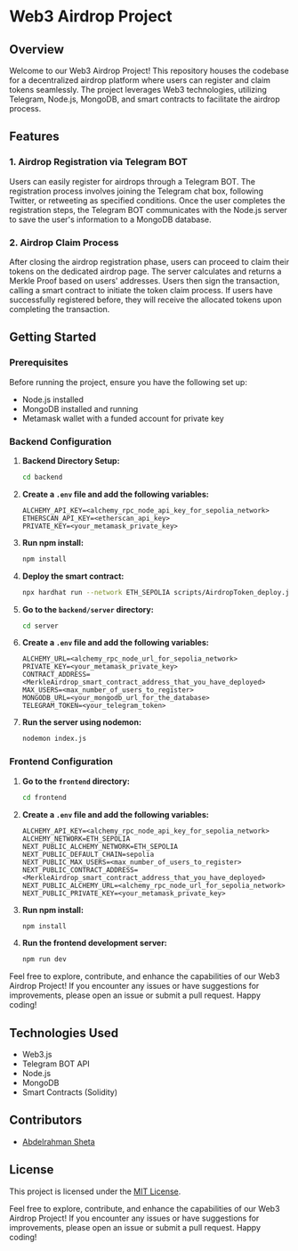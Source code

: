 # Web3 Airdrop Project

## Overview

Welcome to our Web3 Airdrop Project! This repository houses the codebase for a decentralized airdrop platform where users can register and claim tokens seamlessly. The project leverages Web3 technologies, utilizing Telegram, Node.js, MongoDB, and smart contracts to facilitate the airdrop process.

## Features

### 1. Airdrop Registration via Telegram BOT

Users can easily register for airdrops through a Telegram BOT. The registration process involves joining the Telegram chat box, following Twitter, or retweeting as specified conditions. Once the user completes the registration steps, the Telegram BOT communicates with the Node.js server to save the user's information to a MongoDB database.

### 2. Airdrop Claim Process

After closing the airdrop registration phase, users can proceed to claim their tokens on the dedicated airdrop page. The server calculates and returns a Merkle Proof based on users' addresses. Users then sign the transaction, calling a smart contract to initiate the token claim process. If users have successfully registered before, they will receive the allocated tokens upon completing the transaction.

## Getting Started

### Prerequisites

Before running the project, ensure you have the following set up:

- Node.js installed
- MongoDB installed and running
- Metamask wallet with a funded account for private key

### Backend Configuration

1. **Backend Directory Setup:**

    ```bash
    cd backend
    ```

2. **Create a `.env` file and add the following variables:**

    ```env
    ALCHEMY_API_KEY=<alchemy_rpc_node_api_key_for_sepolia_network>
    ETHERSCAN_API_KEY=<etherscan_api_key>
    PRIVATE_KEY=<your_metamask_private_key>
    ```

3. **Run npm install:**

    ```bash
    npm install
    ```

4. **Deploy the smart contract:**

    ```bash
    npx hardhat run --network ETH_SEPOLIA scripts/AirdropToken_deploy.js
    ```

5. **Go to the `backend/server` directory:**

    ```bash
    cd server
    ```

6. **Create a `.env` file and add the following variables:**

    ```env
    ALCHEMY_URL=<alchemy_rpc_node_url_for_sepolia_network>
    PRIVATE_KEY=<your_metamask_private_key>
    CONTRACT_ADDRESS=<MerkleAirdrop_smart_contract_address_that_you_have_deployed>
    MAX_USERS=<max_number_of_users_to_register>
    MONGODB_URL=<your_mongodb_url_for_the_database>
    TELEGRAM_TOKEN=<your_telegram_token>
    ```

7. **Run the server using nodemon:**

    ```bash
    nodemon index.js
    ```

### Frontend Configuration

1. **Go to the `frontend` directory:**

    ```bash
    cd frontend
    ```

2. **Create a `.env` file and add the following variables:**

    ```env
    ALCHEMY_API_KEY=<alchemy_rpc_node_api_key_for_sepolia_network>
    ALCHEMY_NETWORK=ETH_SEPOLIA
    NEXT_PUBLIC_ALCHEMY_NETWORK=ETH_SEPOLIA
    NEXT_PUBLIC_DEFAULT_CHAIN=sepolia
    NEXT_PUBLIC_MAX_USERS=<max_number_of_users_to_register>
    NEXT_PUBLIC_CONTRACT_ADDRESS=<MerkleAirdrop_smart_contract_address_that_you_have_deployed>
    NEXT_PUBLIC_ALCHEMY_URL=<alchemy_rpc_node_url_for_sepolia_network>
    NEXT_PUBLIC_PRIVATE_KEY=<your_metamask_private_key>
    ```

3. **Run npm install:**

    ```bash
    npm install
    ```

4. **Run the frontend development server:**

    ```bash
    npm run dev
    ```

Feel free to explore, contribute, and enhance the capabilities of our Web3 Airdrop Project! If you encounter any issues or have suggestions for improvements, please open an issue or submit a pull request. Happy coding!

## Technologies Used

- Web3.js
- Telegram BOT API
- Node.js
- MongoDB
- Smart Contracts (Solidity)

## Contributors

- [Abdelrahman Sheta](https://github.com/abdelrahmansheta16)

## License

This project is licensed under the [MIT License](LICENSE).

Feel free to explore, contribute, and enhance the capabilities of our Web3 Airdrop Project! If you encounter any issues or have suggestions for improvements, please open an issue or submit a pull request. Happy coding!
